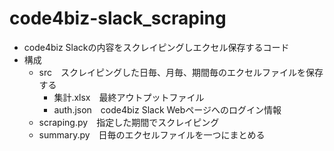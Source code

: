 # code4biz-slack_scraping
- code4biz Slackの内容をスクレイピングしエクセル保存するコード
- 構成
  - src　スクレイピングした日毎、月毎、期間毎のエクセルファイルを保存する
    - 集計.xlsx　最終アウトプットファイル
    - auth.json　code4biz Slack Webページへのログイン情報
  - scraping.py　指定した期間でスクレイピング
  - summary.py　日毎のエクセルファイルを一つにまとめる
    